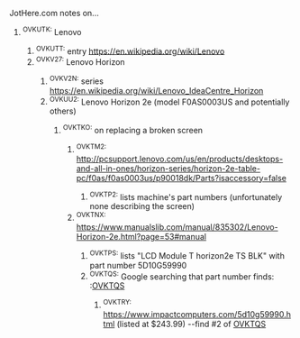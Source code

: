 JotHere.com notes on...<ol>
<li><sup><a id="OVKUTK" class="aself_KEP2FG">OVKUTK</a>:</sup> Lenovo</li>
<ol>
<li><sup><a id="OVKUTT" class="aself_KEP2FG">OVKUTT</a>:</sup> entry <a href="https://en.wikipedia.org/wiki/Lenovo">https://en.wikipedia.org/wiki/Lenovo</a></li>
<li><sup><a id="OVKV27" class="aself_KEP2FG">OVKV27</a>:</sup> Lenovo Horizon</li>
<ol>
<li><sup><a id="OVKV2N" class="aself_KEP2FG">OVKV2N</a>:</sup> series <a href="https://en.wikipedia.org/wiki/Lenovo_IdeaCentre_Horizon">https://en.wikipedia.org/wiki/Lenovo_IdeaCentre_Horizon</a></li>
<li><sup><a id="OVKUU2" class="aself_KEP2FG">OVKUU2</a>:</sup> Lenovo Horizon 2e (model F0AS0003US and potentially others)</li>
<ol>

<li><sup><a id="OVKTKO" class="aself_KEP2FG">OVKTKO</a>:</sup> on replacing a broken screen</li>
<ol>
<li><sup><a id="OVKTM2" class="aself_KEP2FG">OVKTM2</a>:</sup> <a href="http://pcsupport.lenovo.com/us/en/products/desktops-and-all-in-ones/horizon-series/horizon-2e-table-pc/f0as/f0as0003us/p90018dk/Parts?isaccessory=false">http://pcsupport.lenovo.com/us/en/products/desktops-and-all-in-ones/horizon-series/horizon-2e-table-pc/f0as/f0as0003us/p90018dk/Parts?isaccessory=false</a></li>
<ol>
<li><sup><a id="OVKTP2" class="aself_KEP2FG">OVKTP2</a>:</sup> lists machine's part numbers (unfortunately none describing the screen)</li></ol>
<li><sup><a id="OVKTNX" class="aself_KEP2FG">OVKTNX</a>:</sup> <a href="https://www.manualslib.com/manual/835302/Lenovo-Horizon-2e.html?page=53#manual">https://www.manualslib.com/manual/835302/Lenovo-Horizon-2e.html?page=53#manual</a></li>
<ol>
<li><sup><a id="OVKTPS" class="aself_KEP2FG">OVKTPS</a>:</sup> lists "LCD Module T horizon2e TS BLK" with part number 5D10G59990</li>
<li><sup><a id="OVKTQS" class="aself_KEP2FG">OVKTQS</a>:</sup> Google searching that part number finds: :<a href="#OVKTQS">OVKTQS</a></li>
<ol>
<li><sup><a id="OVKTRY" class="aself_KEP2FG">OVKTRY</a>:</sup> <a href="https://www.impactcomputers.com/5d10g59990.html">https://www.impactcomputers.com/5d10g59990.html</a> (listed at $243.99) --find #2 of <a href="#OVKTQS">OVKTQS</a></li></ol></ol></ol></ol></ol></ol></ol>
